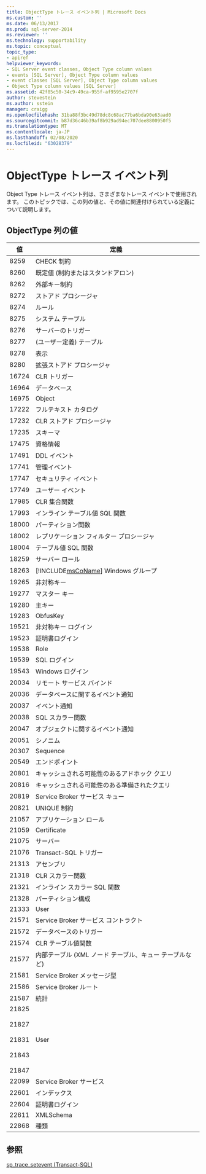 ```yaml
---
title: ObjectType トレース イベント列 | Microsoft Docs
ms.custom: ''
ms.date: 06/13/2017
ms.prod: sql-server-2014
ms.reviewer: ''
ms.technology: supportability
ms.topic: conceptual
topic_type:
- apiref
helpviewer_keywords:
- SQL Server event classes, Object Type column values
- events [SQL Server], Object Type column values
- event classes [SQL Server], Object Type column values
- Object Type column values [SQL Server]
ms.assetid: 42f85c50-34c9-49ca-955f-af9595e2707f
author: stevestein
ms.author: sstein
manager: craigg
ms.openlocfilehash: 31ba88f3bc49d78dc8c68ac77ba6bda90e63aad0
ms.sourcegitcommit: b87d36c46b39af8b929ad94ec707dee8800950f5
ms.translationtype: MT
ms.contentlocale: ja-JP
ms.lasthandoff: 02/08/2020
ms.locfileid: "63028379"
---
```

# <a name="objecttype-trace-event-column"></a>ObjectType トレース イベント列
  Object Type トレース イベント列は、さまざまなトレース イベントで使用されます。 このトピックでは、この列の値と、その値に関連付けられている定義について説明します。  
  
## <a name="object-type-column-values"></a>ObjectType 列の値  
  
|値|定義|  
|-----------|----------------|  
|8259|CHECK 制約|  
|8260|既定値 (制約またはスタンドアロン)|  
|8262|外部キー制約|  
|8272|ストアド プロシージャ|  
|8274|ルール|  
|8275|システム テーブル|  
|8276|サーバーのトリガー|  
|8277|(ユーザー定義) テーブル|  
|8278|表示|  
|8280|拡張ストアド プロシージャ|  
|16724|CLR トリガー|  
|16964|データベース|  
|16975|Object|  
|17222|フルテキスト カタログ|  
|17232|CLR ストアド プロシージャ|  
|17235|スキーマ|  
|17475|資格情報|  
|17491|DDL イベント|  
|17741|管理イベント|  
|17747|セキュリティ イベント|  
|17749|ユーザー イベント|  
|17985|CLR 集合関数|  
|17993|インライン テーブル値 SQL 関数|  
|18000|パーティション関数|  
|18002|レプリケーション フィルター プロシージャ|  
|18004|テーブル値 SQL 関数|  
|18259|サーバー ロール|  
|18263|[!INCLUDE[msCoName](../../includes/msconame-md.md)] Windows グループ|  
|19265|非対称キー|  
|19277|マスター キー|  
|19280|主キー|  
|19283|ObfusKey|  
|19521|非対称キー ログイン|  
|19523|証明書ログイン|  
|19538|Role|  
|19539|SQL ログイン|  
|19543|Windows ログイン|  
|20034|リモート サービス バインド|  
|20036|データベースに関するイベント通知|  
|20037|イベント通知|  
|20038|SQL スカラー関数|  
|20047|オブジェクトに関するイベント通知|  
|20051|シノニム|  
|20307|Sequence|  
|20549|エンドポイント|  
|20801|キャッシュされる可能性のあるアドホック クエリ|  
|20816|キャッシュされる可能性のある準備されたクエリ|  
|20819|Service Broker サービス キュー|  
|20821|UNIQUE 制約|  
|21057|アプリケーション ロール|  
|21059|Certificate|  
|21075|サーバー|  
|21076|Transact-SQL トリガー|  
|21313|アセンブリ|  
|21318|CLR スカラー関数|  
|21321|インライン スカラー SQL 関数|  
|21328|パーティション構成|  
|21333|User|  
|21571|Service Broker サービス コントラクト|  
|21572|データベースのトリガー|  
|21574|CLR テーブル値関数|  
|21577|内部テーブル (XML ノード テーブル、キュー テーブルなど)|  
|21581|Service Broker メッセージ型|  
|21586|Service Broker ルート|  
|21587|統計|  
|21825<br /><br /> 21827<br /><br /> 21831<br /><br /> 21843<br /><br /> 21847|User|  
|22099|Service Broker サービス|  
|22601|インデックス|  
|22604|証明書ログイン|  
|22611|XMLSchema|  
|22868|種類|  
  
## <a name="see-also"></a>参照  
 [sp_trace_setevent &#40;Transact-SQL&#41;](/sql/relational-databases/system-stored-procedures/sp-trace-setevent-transact-sql)  
  
  
